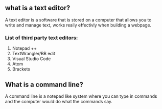 ## what is a text editor?
A text editor is a software that is stored on a computer that
allows you to write and manage text, works really effectivly when building a webpage.
### List of third party text editors:
1. Notepad ++
2. TextWrangler/BB edit
3. Visual Studio Code
4. Atom
5. Brackets
## What is a command line?
A command line is a notepad like system where you can type in commands and the computer would do what the commands say.
